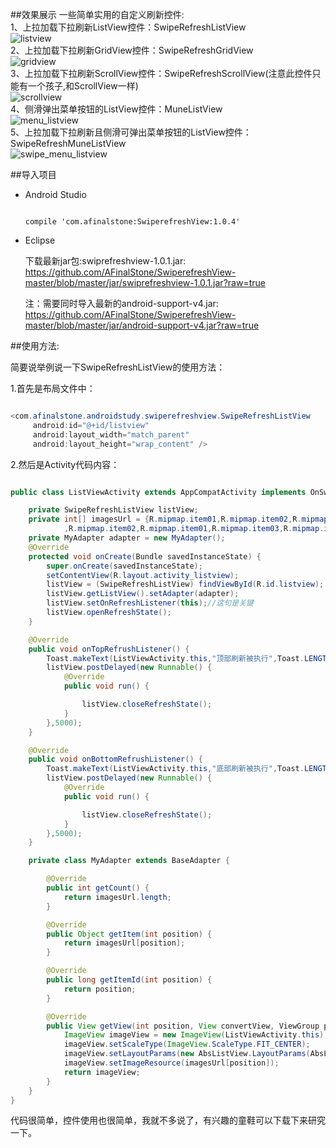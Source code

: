 ##效果展示
一些简单实用的自定义刷新控件:<br>
1、上拉加载下拉刷新ListView控件：SwipeRefreshListView<br>
![listview](https://github.com/AFinalStone/SwiperefreshView-master/blob/master/screenshot/listview.gif)<br>
2、上拉加载下拉刷新GridView控件：SwipeRefreshGridView<br>
![gridview](https://github.com/AFinalStone/SwiperefreshView-master/blob/master/screenshot/gridview.gif)<br>
3、上拉加载下拉刷新ScrollView控件：SwipeRefreshScrollView(注意此控件只能有一个孩子,和ScrollView一样)<br>
![scrollview](https://github.com/AFinalStone/SwiperefreshView-master/blob/master/screenshot/scrollview.gif)<br>
4、侧滑弹出菜单按钮的ListView控件：MuneListView<br>
![menu_listview](https://github.com/AFinalStone/SwiperefreshView-master/blob/master/screenshot/menu_listview.gif)<br>
5、上拉加载下拉刷新且侧滑可弹出菜单按钮的ListView控件：SwipeRefreshMuneListView<br>
![swipe_menu_listview](https://github.com/AFinalStone/SwiperefreshView-master/blob/master/screenshot/swipe_menu_listview.gif)

##导入项目

* Android Studio<br>
	```

    compile 'com.afinalstone:SwiperefreshView:1.0.4'

	```
* Eclipse<br>

    下载最新jar包:swiprefreshview-1.0.1.jar:<br>
    https://github.com/AFinalStone/SwiperefreshView-master/blob/master/jar/swiprefreshview-1.0.1.jar?raw=true

    注：需要同时导入最新的android-support-v4.jar:<br>
    https://github.com/AFinalStone/SwiperefreshView-master/blob/master/jar/android-support-v4.jar?raw=true

##使用方法:

简要说举例说一下SwipeRefreshListView的使用方法：<br>

1.首先是布局文件中：<br>

```java

<com.afinalstone.androidstudy.swiperefreshview.SwipeRefreshListView
     android:id="@+id/listview"
     android:layout_width="match_parent"
     android:layout_height="wrap_content" />

```
2.然后是Activity代码内容：<br>

```java

public class ListViewActivity extends AppCompatActivity implements OnSwipeRefreshViewListener {

    private SwipeRefreshListView listView;
    private int[] imagesUrl = {R.mipmap.item01,R.mipmap.item02,R.mipmap.item03
            ,R.mipmap.item02,R.mipmap.item01,R.mipmap.item03,R.mipmap.item02,R.mipmap.item03};
    private MyAdapter adapter = new MyAdapter();
    @Override
    protected void onCreate(Bundle savedInstanceState) {
        super.onCreate(savedInstanceState);
        setContentView(R.layout.activity_listview);
        listView = (SwipeRefreshListView) findViewById(R.id.listview);
        listView.getListView().setAdapter(adapter);
        listView.setOnRefreshListener(this);//这句是关键
        listView.openRefreshState();
    }

    @Override
    public void onTopRefrushListener() {
        Toast.makeText(ListViewActivity.this,"顶部刷新被执行",Toast.LENGTH_SHORT).show();
        listView.postDelayed(new Runnable() {
            @Override
            public void run() {

                listView.closeRefreshState();
            }
        },5000);
    }

    @Override
    public void onBottomRefrushListener() {
        Toast.makeText(ListViewActivity.this,"底部刷新被执行",Toast.LENGTH_SHORT).show();
        listView.postDelayed(new Runnable() {
            @Override
            public void run() {

                listView.closeRefreshState();
            }
        },5000);
    }

    private class MyAdapter extends BaseAdapter {

        @Override
        public int getCount() {
            return imagesUrl.length;
        }

        @Override
        public Object getItem(int position) {
            return imagesUrl[position];
        }

        @Override
        public long getItemId(int position) {
            return position;
        }

        @Override
        public View getView(int position, View convertView, ViewGroup parent) {
            ImageView imageView = new ImageView(ListViewActivity.this);
            imageView.setScaleType(ImageView.ScaleType.FIT_CENTER);
            imageView.setLayoutParams(new AbsListView.LayoutParams(AbsListView.LayoutParams.MATCH_PARENT,150));
            imageView.setImageResource(imagesUrl[position]);
            return imageView;
        }
    }
}
```

代码很简单，控件使用也很简单，我就不多说了，有兴趣的童鞋可以下载下来研究一下。<br>